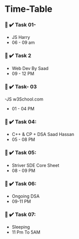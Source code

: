 # Time-Table      

### 🎯 ✔️ Task 01-
   - JS Harry
   - 06 - 09 am

### 🎯 ✔️ Task 2
   - Web Dev By Saad 
   - 09 - 12 PM

### 🎯 ✔️ Task- 03
   -JS w3School.com
   - 01 - 04 PM

### 🎯 ✔️ Task 04:
   - C++ & CP + DSA Saad Hassan
   - 05 - 08 PM

### 🎯 ✔️ Task 05:
   - Striver SDE Core Sheet
   - 08 - 09 PM

### 🎯 ✔️ Task 06:
  - Ongoing DSA
  - 09-11 PM

### 🎯 ✔️ Task 07:
  - Sleeping
  - 11 Pm To 5AM
